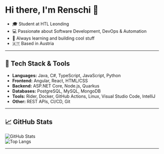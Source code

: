 # Hi there, I'm Renschi 👋

* 🎓 Student at HTL Leonding
* 💻 Passionate about Software Development, DevOps & Automation  
* 🧠 Always learning and building cool stuff  
* 🇦🇹 Based in Austria

---

## 🚀 Tech Stack & Tools

- **Languages:** Java, C#, TypeScript, JavaScript, Python  
- **Frontend:** Angular, React, HTML/CSS  
- **Backend:** ASP.NET Core, Node.js, Quarkus 
- **Databases:** PostgreSQL, MySQL, MongoDB  
- **Tools:** Rider, Docker, GitHub Actions, Linux, Visual Studio Code, IntelliJ
- **Other:** REST APIs, CI/CD, Git

---

## 📈 GitHub Stats

![GitHub Stats](https://github-readme-stats.vercel.app/api?username=rmifka&show_icons=true&theme=radical)  
![Top Langs](https://github-readme-stats.vercel.app/api/top-langs/?username=rmifka&layout=compact&theme=radical)

---
